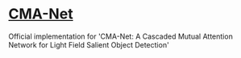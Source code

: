 # [CMA-Net](https://arxiv.org/abs/2105.00949)

Official implementation for 'CMA-Net: A Cascaded Mutual Attention Network for Light Field Salient Object Detection'
